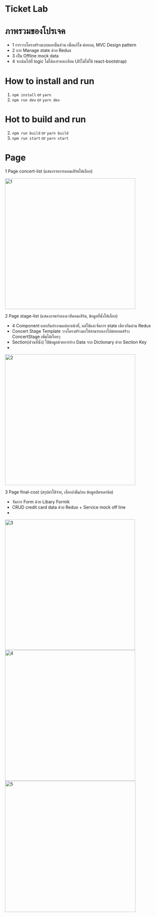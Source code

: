 # Ticket Lab

# ภาพรวมของโปรเจค
- 1 การวางโครงสร้างแบบแยกชิ้นส่วน เพื่อแก้ไข ต่อยอด, MVC Design pattern
- 2 การ Manage state ด้วย Redux
- 3 เป็น Offline mock data
- 4 จะเน้นไปที่ logic ไม่ได้ลงรายละเอียด UI(ไม่ได้ใช้ react-bootstrap)

# How to install and run

1. `npm install` or `yarn`
2. `npm run dev` or `yarn dev`

# Hot to build and run

2. `npm run build` or `yarn build`
3. `npm run start` or `yarn start` 


# Page

1 Page concert-list (แสดงรายการคอนเสิร์ตให้เลือก)

<img width="431" alt="1" src="https://user-images.githubusercontent.com/43952906/193608687-749faf95-eb91-4a30-a74e-ba3244b13b43.png">


2 Page stage-list (แสดงภาพจำลองเวทีคอนเสิร์ต, ข้อมูลที่นั่งให้เลือก)
- 4 Component แยกกันทำงานแต่ละหน้าที่, แต่ใช้และจัดการ state เดียวกันผ่าน Redux
- Concert Stage Template วางโครงสร้างมาให้สามารถเอาไปต่อยอดสร้าง ConcertStage เพิ่มได้เรื่อยๆ 
- Section(ส่วนที่นั่ง) ใช้ข้อมูลด้วยการอ้าง Data จาก Dictionary ด้วย Section Key  
- 
<img width="431" alt="2" src="https://user-images.githubusercontent.com/43952906/193608697-0cb50477-a29a-47ec-be2b-b71a3b6d10a3.png">


3 Page final-cost (สรุปค่าใช้จ่าย, เลือก/เพิ่ม/ลบ ข้อมูลบัตรเครดิต)
- จัดการ Form ด้วย Libary Formik
- CRUD credit card data ด้วย Redux + Service mock off line
- 
<img width="430" alt="3" src="https://user-images.githubusercontent.com/43952906/193608709-a437baa9-d0ad-409f-bdb5-322402884f4e.png">
<img width="431" alt="4" src="https://user-images.githubusercontent.com/43952906/193608717-3b6d107d-c454-4d5e-848f-652db786740c.png">
<img width="432" alt="5" src="https://user-images.githubusercontent.com/43952906/193608729-40cf48f5-e9fb-4c67-8340-cb579fa3884f.png">


